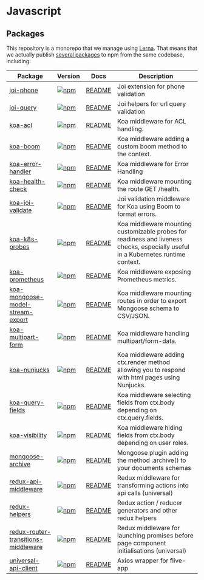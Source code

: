 # Javascript

## Packages

This repository is a monorepo that we manage using [Lerna](https://github.com/lerna/lerna). That means that we actually publish [several packages](/packages) to npm from the same codebase, including:

| Package                                                                             | Version                                                                                                                                                                             | Docs                                                             | Description                                                                                                                       |
| ----------------------------------------------------------------------------------- | ----------------------------------------------------------------------------------------------------------------------------------------------------------------------------------- | ---------------------------------------------------------------- | --------------------------------------------------------------------------------------------------------------------------------- |
| [joi-phone](packages/joi-phone)                                                     | [![npm](https://img.shields.io/npm/v/@sigfox/joi-phone.svg?style=flat-square)](https://www.npmjs.com/package/@sigfox/joi-phone)                                                     | [README](packages/joi-phone/README.md)                           | Joi extension for phone validation                                                                                                |
| [joi-query](packages/joi-query)                                                     | [![npm](https://img.shields.io/npm/v/@sigfox/joi-query.svg?style=flat-square)](https://www.npmjs.com/package/@sigfox/joi-query)                                                     | [README](packages/joi-query/README.md)                           | Joi helpers for url query validation                                                                                              |
| [koa-acl](packages/koa-acl)                                                         | [![npm](https://img.shields.io/npm/v/@sigfox/koa-acl.svg?style=flat-square)](https://www.npmjs.com/package/@sigfox/koa-acl)                                                         | [README](packages/koa-acl/README.md)                             | Koa middleware for ACL handling.                                                                                                  |
| [koa-boom](packages/koa-boom)                                                       | [![npm](https://img.shields.io/npm/v/@sigfox/koa-boom.svg?style=flat-square)](https://www.npmjs.com/package/@sigfox/koa-boom)                                                       | [README](packages/koa-boom/README.md)                            | Koa middleware adding a custom boom method to the context.                                                                        |
| [koa-error-handler](packages/koa-error-handler)                                     | [![npm](https://img.shields.io/npm/v/@sigfox/koa-error-handler.svg?style=flat-square)](https://www.npmjs.com/package/@sigfox/koa-error-handler)                                     | [README](packages/koa-error-handler/README.md)                   | Koa middleware for Error Handling                                                                                                 |
| [koa-health-check](packages/koa-health-check)                                       | [![npm](https://img.shields.io/npm/v/@sigfox/koa-health-check.svg?style=flat-square)](https://www.npmjs.com/package/@sigfox/koa-health-check)                                       | [README](packages/koa-health-check/README.md)                    | Koa middleware mounting the route GET /health.                                                                                    |
| [koa-joi-validate](packages/koa-joi-validate)                                       | [![npm](https://img.shields.io/npm/v/@sigfox/koa-joi-validate.svg?style=flat-square)](https://www.npmjs.com/package/@sigfox/koa-joi-validate)                                       | [README](packages/koa-joi-validate/README.md)                    | Joi validation middleware for Koa using Boom to format errors.                                                                    |
| [koa-k8s-probes](packages/koa-k8s-probes)                                           | [![npm](https://img.shields.io/npm/v/@sigfox/koa-k8s-probes.svg?style=flat-square)](https://www.npmjs.com/package/@sigfox/koa-k8s-probes)                                           | [README](packages/koa-k8s-probes/README.md)                      | Koa middleware mounting customizable probes for readiness and liveness checks, especially useful in a Kubernetes runtime context. |
| [koa-prometheus](packages/koa-prometheus)                                           | [![npm](https://img.shields.io/npm/v/@sigfox/koa-prometheus.svg?style=flat-square)](https://www.npmjs.com/package/@sigfox/koa-prometheus)                                           | [README](packages/koa-prometheus/README.md)                      | Koa middleware exposing Prometheus metrics.                                                                                       |
| [koa-mongoose-model-stream-export](packages/koa-mongoose-model-stream-export)       | [![npm](https://img.shields.io/npm/v/@sigfox/koa-mongoose-model-stream-export.svg?style=flat-square)](https://www.npmjs.com/package/@sigfox/koa-mongoose-model-stream-export)       | [README](packages/koa-mongoose-model-stream-export/README.md)    | Koa middleware mounting routes in order to export Mongoose schema to CSV/JSON.                                                    |
| [koa-multipart-form](packages/koa-multipart-form)                                   | [![npm](https://img.shields.io/npm/v/@sigfox/koa-multipart-form.svg?style=flat-square)](https://www.npmjs.com/package/@sigfox/koa-multipart-form)                                   | [README](packages/koa-multipart-form/README.md)                  | Koa middleware handling multipart/form-data.                                                                                      |
| [koa-nunjucks](packages/koa-nunjucks)                                               | [![npm](https://img.shields.io/npm/v/@sigfox/koa-nunjucks.svg?style=flat-square)](https://www.npmjs.com/package/@sigfox/koa-nunjucks)                                               | [README](packages/koa-nunjucks/README.md)                        | Koa middleware adding ctx.render method allowing you to respond with html pages using Nunjucks.                                   |
| [koa-query-fields](packages/koa-query-fields)                                       | [![npm](https://img.shields.io/npm/v/@sigfox/koa-query-fields.svg?style=flat-square)](https://www.npmjs.com/package/@sigfox/koa-query-fields)                                       | [README](packages/koa-query-fields/README.md)                    | Koa middleware selecting fields from ctx.body depending on ctx.query.fields.                                                      |
| [koa-visibility](packages/koa-visibility)                                           | [![npm](https://img.shields.io/npm/v/@sigfox/koa-visibility.svg?style=flat-square)](https://www.npmjs.com/package/@sigfox/koa-visibility)                                           | [README](packages/koa-visibility/README.md)                      | Koa middleware hiding fields from ctx.body depending on user roles.                                                               |
| [mongoose-archive](packages/mongoose-archive)                                       | [![npm](https://img.shields.io/npm/v/@sigfox/mongoose-archive.svg?style=flat-square)](https://www.npmjs.com/package/@sigfox/mongoose-archive)                                       | [README](packages/mongoose-archive/README.md)                    | Mongoose plugin adding the method .archive() to your documents schemas                                                            |
| [redux-api-middleware](packages/redux-api-middleware)                               | [![npm](https://img.shields.io/npm/v/@sigfox/redux-api-middleware.svg?style=flat-square)](https://www.npmjs.com/package/@sigfox/redux-api-middleware)                               | [README](packages/redux-api-middleware/README.md)                | Redux middleware for transforming actions into api calls (universal)                                                              |
| [redux-helpers](packages/redux-helpers)                                             | [![npm](https://img.shields.io/npm/v/@sigfox/redux-helpers.svg?style=flat-square)](https://www.npmjs.com/package/@sigfox/redux-helpers)                                             | [README](packages/redux-helpers/README.md)                       | Redux action / reducer generators and other redux helpers                                                                         |
| [redux-router-transitions-middleware](packages/redux-router-transitions-middleware) | [![npm](https://img.shields.io/npm/v/@sigfox/redux-router-transitions-middleware.svg?style=flat-square)](https://www.npmjs.com/package/@sigfox/redux-router-transitions-middleware) | [README](packages/redux-router-transitions-middleware/README.md) | Redux middleware for launching promises before page component initialisations (universal)                                         |
| [universal-api-client](packages/universal-api-client)                               | [![npm](https://img.shields.io/npm/v/@sigfox/universal-api-client.svg?style=flat-square)](https://www.npmjs.com/package/@sigfox/universal-api-client)                               | [README](packages/universal-api-client/README.md)                | Axios wrapper for flive-app                                                                                                       |
